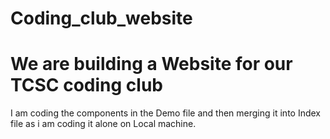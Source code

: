 # Coding_club_website
# We are building a Website for our TCSC coding club
I am coding the components in the Demo file and then merging it into Index file as i am coding it alone on Local machine.
